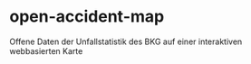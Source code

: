 # open-accident-map
Offene Daten der Unfallstatistik des BKG auf einer interaktiven webbasierten Karte
